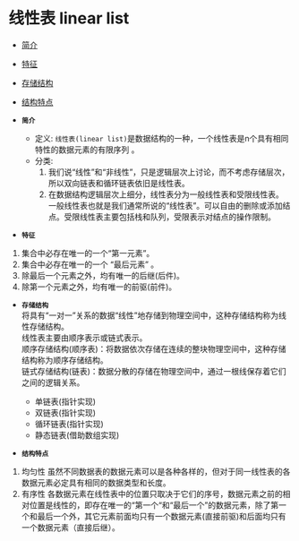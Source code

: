 # 线性表 linear list

- [简介](#1)
- [特征](#2)
- [存储结构](#3)
- [结构特点](#4)


- <i id="1"></i>**`简介`** 
    - 定义:
        `线性表(linear list)`是数据结构的一种，一个线性表是n个具有相同特性的数据元素的有限序列 。
    - 分类:
        1. 我们说“线性”和“非线性”，只是逻辑层次上讨论，而不考虑存储层次，所以双向链表和循环链表依旧是线性表。
        2. 在数据结构逻辑层次上细分，线性表分为一般线性表和受限线性表。一般线性表也就是我们通常所说的“线性表”。可以自由的删除或添加结点。受限线性表主要包括栈和队列，受限表示对结点的操作限制。

- <i id="2"></i>**`特征`**   
1. 集合中必存在唯一的一个“第一元素”。
2. 集合中必存在唯一的一个 “最后元素” 。
3. 除最后一个元素之外，均有唯一的后继(后件)。
4. 除第一个元素之外，均有唯一的前驱(前件)。


- <i id="3"></i>**`存储结构`**  
将具有“一对一”关系的数据“线性”地存储到物理空间中，这种存储结构称为线性存储结构。</br>
线性表主要由顺序表示或链式表示。</br>
顺序存储结构(顺序表)：将数据依次存储在连续的整块物理空间中，这种存储结构称为顺序存储结构。</br>
链式存储结构(链表)：数据分散的存储在物理空间中，通过一根线保存着它们之间的逻辑关系。</br>
    - 单链表(指针实现)
    - 双链表(指针实现)
    - 循环链表(指针实现)
    - 静态链表(借助数组实现)


- <i id="4"></i>**`结构特点`** 
1. 均匀性
    虽然不同数据表的数据元素可以是各种各样的，但对于同一线性表的各数据元素必定具有相同的数据类型和长度。
2. 有序性
   各数据元素在线性表中的位置只取决于它们的序号，数据元素之前的相对位置是线性的，即存在唯一的“第一个“和“最后一个”的数据元素，除了第一个和最后一个外，其它元素前面均只有一个数据元素(直接前驱)和后面均只有一个数据元素（直接后继）。


